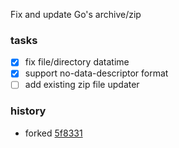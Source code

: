 Fix and update Go's archive/zip

### tasks

- [x] fix file/directory datatime
- [x] support no-data-descriptor format
- [ ] add existing zip file updater

### history

- forked [5f8331](https://github.com/golang/go/tree/5f833121cb8e7722667d17dcf07bb32e4e524f23)
